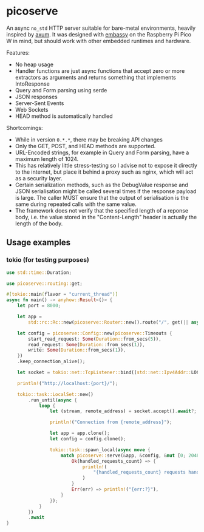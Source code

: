 # picoserve

An async `no_std` HTTP server suitable for bare-metal environments, heavily inspired by [axum](https://github.com/tokio-rs/axum).
It was designed with [embassy](https://embassy.dev/) on the Raspberry Pi Pico W in mind, but should work with other embedded runtimes and hardware.

Features:
+ No heap usage
+ Handler functions are just async functions that accept zero or more extractors as arguments and returns something that implements IntoResponse
+ Query and Form parsing using serde
+ JSON responses
+ Server-Sent Events
+ Web Sockets
+ HEAD method is automatically handled

Shortcomings:
+ While in version `0.*.*`, there may be breaking API changes
+ Only the GET, POST, and HEAD methods are supported.
+ URL-Encoded strings, for example in Query and Form parsing, have a maximum length of 1024.
+ This has relatively little stress-testing so I advise not to expose it directly to the internet, but place it behind a proxy such as nginx, which will act as a security layer.
+ Certain serialization methods, such as the DebugValue response and JSON serialisation might be called several times if the response payload is large. The caller MUST ensure that the output of serialisation is the same during repeated calls with the same value.
+ The framework does not verify that the specified length of a reponse body, i.e. the value stored in the "Content-Length" header is actually the length of the body.

## Usage examples

### tokio (for testing purposes)

```rust
use std::time::Duration;

use picoserve::routing::get;

#[tokio::main(flavor = "current_thread")]
async fn main() -> anyhow::Result<()> {
    let port = 8000;

    let app =
        std::rc::Rc::new(picoserve::Router::new().route("/", get(|| async { "Hello World" })));

    let config = picoserve::Config::new(picoserve::Timeouts {
        start_read_request: Some(Duration::from_secs(5)),
        read_request: Some(Duration::from_secs(1)),
        write: Some(Duration::from_secs(1)),
    })
    .keep_connection_alive();

    let socket = tokio::net::TcpListener::bind((std::net::Ipv4Addr::LOCALHOST, port)).await?;

    println!("http://localhost:{port}/");

    tokio::task::LocalSet::new()
        .run_until(async {
            loop {
                let (stream, remote_address) = socket.accept().await?;

                println!("Connection from {remote_address}");

                let app = app.clone();
                let config = config.clone();

                tokio::task::spawn_local(async move {
                    match picoserve::serve(&app, &config, &mut [0; 2048], stream).await {
                        Ok(handled_requests_count) => {
                            println!(
                                "{handled_requests_count} requests handled from {remote_address}"
                            )
                        }
                        Err(err) => println!("{err:?}"),
                    }
                });
            }
        })
        .await
}
```
